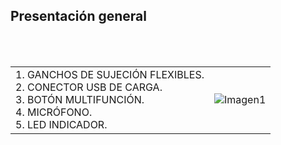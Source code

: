 ## Presentación general
<br><br>

|  |  | 
|:-------|:-------|
|1. GANCHOS DE SUJECIÓN FLEXIBLES. <br> 2.	CONECTOR USB DE CARGA. <br> 3.	BOTÓN MULTIFUNCIÓN. <br> 4.	MICRÓFONO. <br> 5. LED INDICADOR.	|![Imagen1](http://static.energysistem.com/images/manuals/42776/590324a35c76b.jpg)| 

